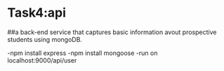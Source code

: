 # Task4:api

##a back-end service that captures basic information avout prospective students using mongoDB.

-npm install express
-npm install mongoose
-run on localhost:9000/api/user
